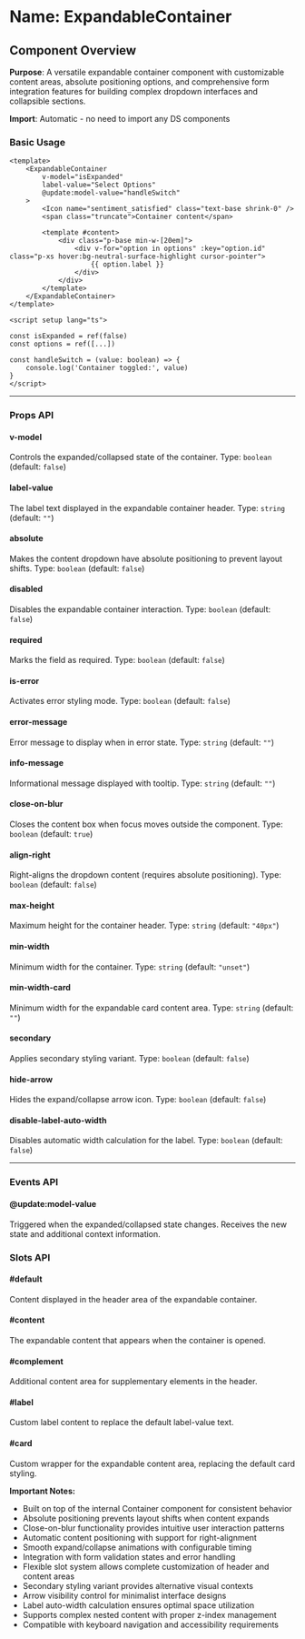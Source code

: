 # Name: ExpandableContainer
## Component Overview

**Purpose**: A versatile expandable container component with customizable content areas, absolute positioning options, and comprehensive form integration features for building complex dropdown interfaces and collapsible sections.

**Import**: Automatic - no need to import any DS components

### Basic Usage

```vue
<template>
    <ExpandableContainer 
        v-model="isExpanded"
        label-value="Select Options"
        @update:model-value="handleSwitch"
    >
        <Icon name="sentiment_satisfied" class="text-base shrink-0" />
        <span class="truncate">Container content</span>

        <template #content>
            <div class="p-base min-w-[20em]">
                <div v-for="option in options" :key="option.id" class="p-xs hover:bg-neutral-surface-highlight cursor-pointer">
                    {{ option.label }}
                </div>
            </div>
        </template>
    </ExpandableContainer>
</template>

<script setup lang="ts">

const isExpanded = ref(false)
const options = ref([...])

const handleSwitch = (value: boolean) => {
    console.log('Container toggled:', value)
}
</script>
```

---

### Props API

#### v-model
Controls the expanded/collapsed state of the container. Type: `boolean` (default: `false`)

#### label-value
The label text displayed in the expandable container header. Type: `string` (default: `""`)

#### absolute
Makes the content dropdown have absolute positioning to prevent layout shifts. Type: `boolean` (default: `false`)

#### disabled
Disables the expandable container interaction. Type: `boolean` (default: `false`)

#### required
Marks the field as required. Type: `boolean` (default: `false`)

#### is-error
Activates error styling mode. Type: `boolean` (default: `false`)

#### error-message
Error message to display when in error state. Type: `string` (default: `""`)

#### info-message
Informational message displayed with tooltip. Type: `string` (default: `""`)

#### close-on-blur
Closes the content box when focus moves outside the component. Type: `boolean` (default: `true`)

#### align-right
Right-aligns the dropdown content (requires absolute positioning). Type: `boolean` (default: `false`)

#### max-height
Maximum height for the container header. Type: `string` (default: `"40px"`)

#### min-width
Minimum width for the container. Type: `string` (default: `"unset"`)

#### min-width-card
Minimum width for the expandable card content area. Type: `string` (default: `""`)

#### secondary
Applies secondary styling variant. Type: `boolean` (default: `false`)

#### hide-arrow
Hides the expand/collapse arrow icon. Type: `boolean` (default: `false`)

#### disable-label-auto-width
Disables automatic width calculation for the label. Type: `boolean` (default: `false`)

---

### Events API

#### @update:model-value
Triggered when the expanded/collapsed state changes. Receives the new state and additional context information.

### Slots API

#### #default
Content displayed in the header area of the expandable container.

#### #content
The expandable content that appears when the container is opened.

#### #complement
Additional content area for supplementary elements in the header.

#### #label
Custom label content to replace the default label-value text.

#### #card
Custom wrapper for the expandable content area, replacing the default card styling.

**Important Notes:**
- Built on top of the internal Container component for consistent behavior
- Absolute positioning prevents layout shifts when content expands
- Close-on-blur functionality provides intuitive user interaction patterns
- Automatic content positioning with support for right-alignment
- Smooth expand/collapse animations with configurable timing
- Integration with form validation states and error handling
- Flexible slot system allows complete customization of header and content areas
- Secondary styling variant provides alternative visual contexts
- Arrow visibility control for minimalist interface designs
- Label auto-width calculation ensures optimal space utilization
- Supports complex nested content with proper z-index management
- Compatible with keyboard navigation and accessibility requirements